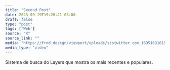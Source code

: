 ```yaml
---
title: "Second Post"
date: 2023-09-19T19:26:21-03:00
draft: false
type: "post"
tags: ['Web']
source: "X"
source_link: ""
media: "https://frnd.design/viewport/uploads/ssstwitter.com_1695163181557.mp4"
media_type: "video"
---
```


Sistema de busca do Layers que mostra os mais recentes e populares.